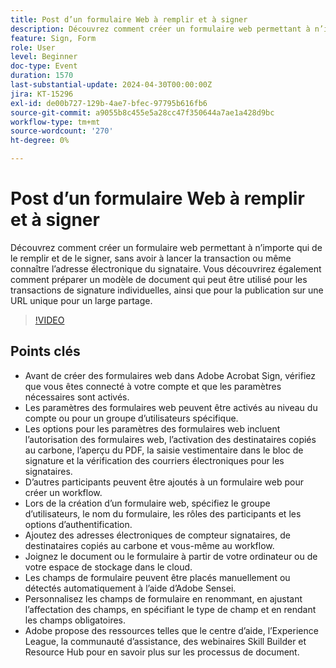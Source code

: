 ```yaml
---
title: Post d’un formulaire Web à remplir et à signer
description: Découvrez comment créer un formulaire web permettant à n’importe qui de le remplir et de le signer, sans avoir à lancer la transaction ou même connaître l’adresse électronique du signataire.
feature: Sign, Form
role: User
level: Beginner
doc-type: Event
duration: 1570
last-substantial-update: 2024-04-30T00:00:00Z
jira: KT-15296
exl-id: de00b727-129b-4ae7-bfec-97795b616fb6
source-git-commit: a9055b8c455e5a28cc47f350644a7ae1a428d9bc
workflow-type: tm+mt
source-wordcount: '270'
ht-degree: 0%

---
```


# Post d’un formulaire Web à remplir et à signer

Découvrez comment créer un formulaire web permettant à n’importe qui de le remplir et de le signer, sans avoir à lancer la transaction ou même connaître l’adresse électronique du signataire. Vous découvrirez également comment préparer un modèle de document qui peut être utilisé pour les transactions de signature individuelles, ainsi que pour la publication sur une URL unique pour un large partage.

>[!VIDEO](https://video.tv.adobe.com/v/3428187/?learn=on)

## Points clés

* Avant de créer des formulaires web dans Adobe Acrobat Sign, vérifiez que vous êtes connecté à votre compte et que les paramètres nécessaires sont activés.
* Les paramètres des formulaires web peuvent être activés au niveau du compte ou pour un groupe d’utilisateurs spécifique.
* Les options pour les paramètres des formulaires web incluent l’autorisation des formulaires web, l’activation des destinataires copiés au carbone, l’aperçu du PDF, la saisie vestimentaire dans le bloc de signature et la vérification des courriers électroniques pour les signataires.
* D’autres participants peuvent être ajoutés à un formulaire web pour créer un workflow.
* Lors de la création d’un formulaire web, spécifiez le groupe d’utilisateurs, le nom du formulaire, les rôles des participants et les options d’authentification.
* Ajoutez des adresses électroniques de compteur signataires, de destinataires copiés au carbone et vous-même au workflow.
* Joignez le document ou le formulaire à partir de votre ordinateur ou de votre espace de stockage dans le cloud.
* Les champs de formulaire peuvent être placés manuellement ou détectés automatiquement à l’aide d’Adobe Sensei.
* Personnalisez les champs de formulaire en renommant, en ajustant l’affectation des champs, en spécifiant le type de champ et en rendant les champs obligatoires.
* Adobe propose des ressources telles que le centre d’aide, l’Experience League, la communauté d’assistance, des webinaires Skill Builder et Resource Hub pour en savoir plus sur les processus de document.
